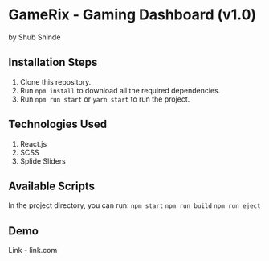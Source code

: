 # GameRix - Gaming Dashboard (v1.0)
by Shub Shinde


## Installation Steps
1. Clone this repository.
2. Run `npm install` to download all the required dependencies.
3. Run `npm run start` or `yarn start` to run the project.


## Technologies Used
1. React.js
2. SCSS
3. Splide Sliders


## Available Scripts
In the project directory, you can run:
`npm start`
`npm run build`
`npm run eject`


## Demo
Link - link.com